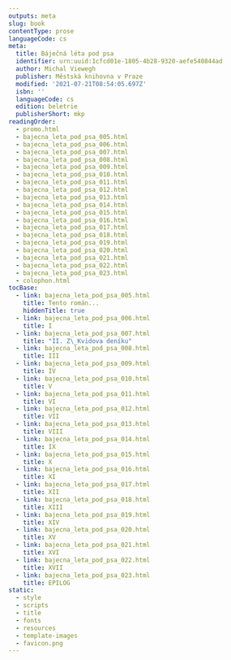 ```yaml
---
outputs: meta
slug: book
contentType: prose
languageCode: cs
meta:
  title: Báječná léta pod psa
  identifier: urn:uuid:1cfcd01e-1805-4b28-9320-aefe540844ad
  author: Michal Viewegh
  publisher: Městská knihovna v Praze
  modified: '2021-07-21T08:54:05.697Z'
  isbn: ''
  languageCode: cs
  edition: beletrie
  publisherShort: mkp
readingOrder:
  - promo.html
  - bajecna_leta_pod_psa_005.html
  - bajecna_leta_pod_psa_006.html
  - bajecna_leta_pod_psa_007.html
  - bajecna_leta_pod_psa_008.html
  - bajecna_leta_pod_psa_009.html
  - bajecna_leta_pod_psa_010.html
  - bajecna_leta_pod_psa_011.html
  - bajecna_leta_pod_psa_012.html
  - bajecna_leta_pod_psa_013.html
  - bajecna_leta_pod_psa_014.html
  - bajecna_leta_pod_psa_015.html
  - bajecna_leta_pod_psa_016.html
  - bajecna_leta_pod_psa_017.html
  - bajecna_leta_pod_psa_018.html
  - bajecna_leta_pod_psa_019.html
  - bajecna_leta_pod_psa_020.html
  - bajecna_leta_pod_psa_021.html
  - bajecna_leta_pod_psa_022.html
  - bajecna_leta_pod_psa_023.html
  - colophon.html
tocBase:
  - link: bajecna_leta_pod_psa_005.html
    title: Tento román...
    hiddenTitle: true
  - link: bajecna_leta_pod_psa_006.html
    title: I
  - link: bajecna_leta_pod_psa_007.html
    title: "II. Z\_Kvidova deníku"
  - link: bajecna_leta_pod_psa_008.html
    title: III
  - link: bajecna_leta_pod_psa_009.html
    title: IV
  - link: bajecna_leta_pod_psa_010.html
    title: V
  - link: bajecna_leta_pod_psa_011.html
    title: VI
  - link: bajecna_leta_pod_psa_012.html
    title: VII
  - link: bajecna_leta_pod_psa_013.html
    title: VIII
  - link: bajecna_leta_pod_psa_014.html
    title: IX
  - link: bajecna_leta_pod_psa_015.html
    title: X
  - link: bajecna_leta_pod_psa_016.html
    title: XI
  - link: bajecna_leta_pod_psa_017.html
    title: XII
  - link: bajecna_leta_pod_psa_018.html
    title: XIII
  - link: bajecna_leta_pod_psa_019.html
    title: XIV
  - link: bajecna_leta_pod_psa_020.html
    title: XV
  - link: bajecna_leta_pod_psa_021.html
    title: XVI
  - link: bajecna_leta_pod_psa_022.html
    title: XVII
  - link: bajecna_leta_pod_psa_023.html
    title: EPILOG
static:
  - style
  - scripts
  - title
  - fonts
  - resources
  - template-images
  - favicon.png
---
```

